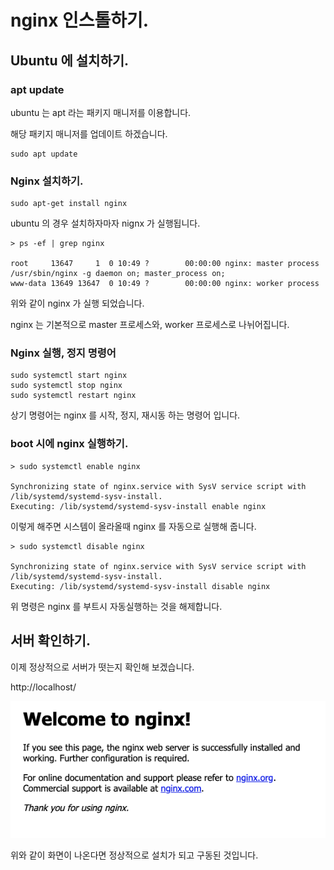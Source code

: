 # nginx 인스톨하기.

## Ubuntu 에 설치하기.

### apt update

ubuntu 는 apt 라는 패키지 매니저를 이용합니다.

해당 패키지 매니저를 업데이트 하겠습니다.

```
sudo apt update
```

### Nginx 설치하기.

```
sudo apt-get install nginx
```

ubuntu 의 경우 설치하자마자 nignx 가 실행됩니다.

```
> ps -ef | grep nginx

root     13647     1  0 10:49 ?        00:00:00 nginx: master process /usr/sbin/nginx -g daemon on; master_process on;
www-data 13649 13647  0 10:49 ?        00:00:00 nginx: worker process
```

위와 같이 nginx 가 실행 되었습니다.

nginx 는 기본적으로 master 프로세스와, worker 프로세스로 나뉘어집니다.

### Nginx 실행, 정지 명령어

```
sudo systemctl start nginx
sudo systemctl stop nginx
sudo systemctl restart nginx
```

상기 명령어는 nginx 를 시작, 정지, 재시동 하는 명령어 입니다.

### boot 시에 nginx 실행하기.

```
> sudo systemctl enable nginx

Synchronizing state of nginx.service with SysV service script with /lib/systemd/systemd-sysv-install.
Executing: /lib/systemd/systemd-sysv-install enable nginx
```

이렇게 해주면 시스템이 올라올때 nginx 를 자동으로 실행해 줍니다.

```
> sudo systemctl disable nginx

Synchronizing state of nginx.service with SysV service script with /lib/systemd/systemd-sysv-install.
Executing: /lib/systemd/systemd-sysv-install disable nginx
```

위 명령은 nginx 를 부트시 자동실행하는 것을 해제합니다.

## 서버 확인하기.

이제 정상적으로 서버가 떳는지 확인해 보겠습니다.

http://localhost/

![nginx](./nginx_ubuntu.png)

위와 같이 화면이 나온다면 정상적으로 설치가 되고 구동된 것입니다.
